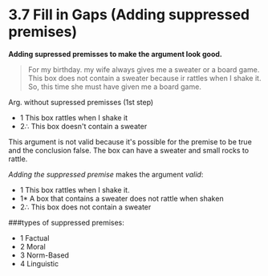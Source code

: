 # 3.7 Fill in Gaps (Adding suppressed premises)

**Adding supressed premisses to make the argument look good.**

> For my birthday. my wife always gives me a sweater or a board game.
This box does not contain a sweater because ir rattles when I shake it.
So, this time she must have given me a board game.

Arg. without supressed premisses (1st step)
- 1 This box rattles when I shake it
- 2∴ This box doesn't contain a sweater

This argument is not valid because it's possible for the premise to be true and the conclusion false. The box can have a sweater and small rocks to rattle.

*Adding the suppressed premise* makes the argument *valid*:

- 1 This box rattles when I shake it.
- 1* A box that contains a sweater does not rattle when shaken
- 2∴ This box does not contain a sweater

###types of suppressed premises:
- 1 Factual
- 2 Moral 
- 3 Norm-Based
- 4 Linguistic
